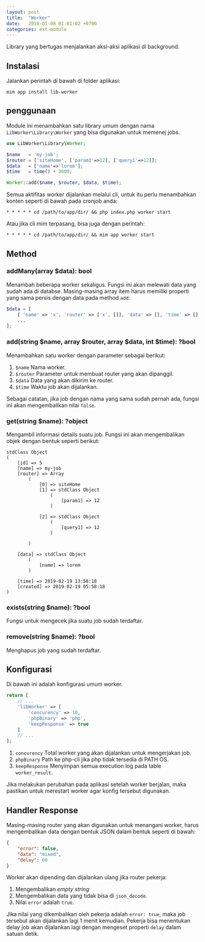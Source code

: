 ```yaml
---
layout: post
title:  "Worker"
date:   2016-01-08 01:01:02 +0700
categories: ext-module
---
```


Library yang bertugas menjalankan aksi-aksi aplikasi di background.

## Instalasi

Jalankan perintah di bawah di folder aplikasi:

```
mim app install lib-worker
```

## penggunaan

Module ini menambahkan satu library umum dengan nama `LibWorker\Library\Worker`
yang bisa digunakan untuk memenej jobs.

```php
use LibWorker\Library\Worker;

$name   = 'my-job';
$router = ['siteHome', ['param1'=>12], ['query1'=>12]];
$data   = ['name'=>'lorem'];
$time   = time() + 3600;

Worker::add($name, $router, $data, $time);
```

Semua aktifitas worker dijalankan melalui cli, untuk itu perlu menambahkan konten
seperti di bawah pada cronjob anda:

```cron
* * * * * cd /path/to/app/dir/ && php index.php worker start
```

Atau jika cli mim terpasang, bisa juga dengan perintah:

```cron
* * * * * cd /path/to/app/dir/ && mim app worker start
```

## Method

### addMany(array $data): bool

Menambah beberapa worker sekaligus. Fungsi ini akan melewati data yang sudah
ada di databse. Masing-masing array item harus memiliki properti yang sama persis
dengan data pada method `add`:

```php
$data = [
    [ 'name' => 'x', 'router' => ['x', []], 'data' => [], 'time' => [] ],
    ...
];
```

### add(string $name, array $router, array $data, int $time): ?bool

Menambahkan satu worker dengan parameter sebagai berikut:

1. `$name` Nama worker.
1. `$router` Parameter untuk membuat router yang akan dipanggil.
1. `$data` Data yang akan dikirim ke router.
1. `$time` Waktu job akan dijalankan.

Sebagai catatan, jika job dengan nama yang sama sudah pernah ada, fungsi ini
akan mengembalikan nilai `false`.

### get(string $name): ?object

Mengambil informasi details suatu job. Fungsi ini akan mengembalikan objek dengan
bentuk seperti berikut:

```
stdClass Object
(
    [id] => 5
    [name] => my-job
    [router] => Array
        (
            [0] => siteHome
            [1] => stdClass Object
                (
                    [param1] => 12
                )

            [2] => stdClass Object
                (
                    [query1] => 12
                )

        )

    [data] => stdClass Object
        (
            [name] => lorem
        )

    [time] => 2019-02-19 13:58:18
    [created] => 2019-02-19 05:58:18
)
```

### exists(string $name): ?bool

Fungsi untuk mengecek jika suatu job sudah terdaftar.

### remove(string $name): ?bool

Menghapus job yang sudah terdaftar.

## Konfigurasi

Di bawah ini adalah konfigurasi umum worker.

```php
return [
    // ...
    'libWorker' => [
        'concurency' => 10,
        'phpBinary' => 'php',
        'keepResponse' => true
    ]
    // ...
];
```

1. `concurency` Total worker yang akan dijalankan untuk mengerjakan job.
1. `phpBinary` Path ke php-cli jika php tidak tersedia di PATH OS.
1. `keepResponse` Menyimpan semua execution log pada table `worker_result`.

Jika melakukan perubahan pada aplikasi setelah worker berjalan, maka pastikan untuk merestart worker
agar konfig tersebut digunakan.

## Handler Response

Masing-masing router yang akan digunakan untuk menangani worker, harus mengembalikan data dengan bentuk JSON
dalam bentuk seperti di bawah:

```json
{
    "error": false,
    "data": "mixed",
    "delay": 60
}
```

Worker akan dipending dan dijalankan ulang jika router pekerja:

1. Mengembalikan *empty string*
1. Mengembalikan data yang tidak bisa di `json_decode`.
1. Nilai `error` adalah `true`.

Jika nilai yang dikembalikan oleh pekerja adalah `error: true`, maka job tersebut akan dijalankan lagi
1 menit kemudian. Pekerja bisa menentukan delay job akan dijalankan lagi dengan mengeset properti `delay`
dalam satuan detik.
